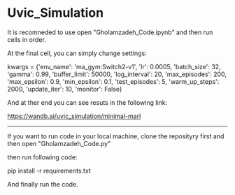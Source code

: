 # Uvic_Simulation

 It is recomneded to use open "Gholamzadeh_Code.ipynb" and then run cells in order.
 
 At the final cell, you can simply change settings:
 
 kwargs = {'env_name': 'ma_gym:Switch2-v1',
              'lr': 0.0005,
              'batch_size': 32,
              'gamma': 0.99,
              'buffer_limit': 50000,
              'log_interval': 20,
              'max_episodes': 200,
              'max_epsilon': 0.9,
              'min_epsilon': 0.1,
              'test_episodes': 5,
              'warm_up_steps': 2000,
              'update_iter': 10,
              'monitor': False}
              
And at ther end you can see resuts in the following link:

https://wandb.ai/uvic_simulation/minimal-marl

***********************************************************************************

If you want to run code in your local machine, clone the reposityry first and then open "Gholamzadeh_Code.py"

then run following code:

pip install -r requirements.txt

And finally run the code.

